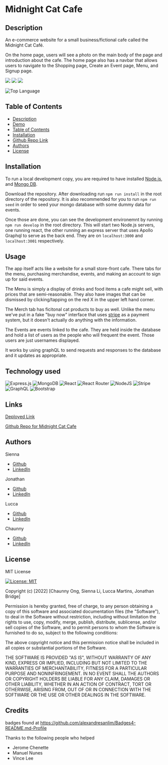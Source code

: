 # Midnight Cat Cafe

## Description 
An e-commerce website for a small business/fictional cafe called the Midnight Cat Café.

On the home page, users will see a photo on the main body of the page and introduction about the cafe. 
The home page also has a navbar that allows users to navigate to the Shopping page, Create an Event page, Menu, and Signup page.
<p>
    <img src="https://img.shields.io/github/repo-size/jvbridge/midnight-cat-cafe" />
    <img src="https://img.shields.io/badge/react-orange" />
    <img src="https://img.shields.io/badge/Express-blue"  />
</p>

![Top Language](https://img.shields.io/github/languages/top/jvbridge/midnight-cat-cafe)


## Table of Contents
- [Description](#description)
- [Demo](#demo)
- [Table of Contents](#table-of-contents)
- [Installation](#installation)
- [Github Repo Link](#github-repo-link)
- [Authors](#authors)
- [License](#License)

## Installation

To run a local development copy, you are required to have installed 
[Node.js](https://nodejs.org/), and [Mongo DB](https://www.mongodb.com/). 

Download the repository. After downloading run `npm run install` in the root 
directory of the repository. It is also recommended for you to run 
`npm run seed` in order to seed your mongo database with some dummy data for
events. 

Once those are done, you can see the development environemnt by running 
`npm run develop` in the root directory. This will start two Node.js servers,
one running react, the other running an express server that uses Apollo Graphql
to serve as the back end. They are on `localhost:3000` and `localhost:3001` 
respectively.


## Usage

The app itself acts like a website for a small store-front cafe. There tabs for
the menu, purchasing merchandise, events, and making an account to sign up for
said events. 

The Menu is simply a display of drinks and food items a cafe might sell, with
prices that are semi-reasonable. They also have images that can be dismissed by 
clicking/tapping on the red X in the upper left hand corner. 

The Merch tab has ficitonal cat products to buy as well. Unlike the 
menu we've put in a fake "buy now" interface that uses 
[stripe](https://stripe.com/) as a payment system, but it doesn't actually do
anything with the information. 

The Events are events linked to the cafe. They are held inside the database and
hold a list of users as the people who will frequent the event. Those users are
just usernames displayed. 

It works by using graphQL to send requests and responses to the database and 
it updates as appropriate. 

## Technology used


![Express.js](https://img.shields.io/badge/express.js-%23404d59.svg?style=for-the-badge&logo=express&logoColor=%2361DAFB) 
![MongoDB](https://img.shields.io/badge/MongoDB-%234ea94b.svg?style=for-the-badge&logo=mongodb&logoColor=white)
![React](https://img.shields.io/badge/react-%2320232a.svg?style=for-the-badge&logo=react&logoColor=%2361DAFB)
![React Router](https://img.shields.io/badge/React_Router-CA4245?style=for-the-badge&logo=react-router&logoColor=white)
![NodeJS](https://img.shields.io/badge/node.js-6DA55F?style=for-the-badge&logo=node.js&logoColor=white)
![Stripe](https://img.shields.io/badge/Stripe-626CD9?style=for-the-badge&logo=Stripe&logoColor=white)
![GraphQL](https://img.shields.io/badge/Apollo%20GraphQL-311C87?&style=for-the-badge&logo=Apollo%20GraphQL&logoColor=white)
![Bootstrap](https://img.shields.io/badge/bootstrap-%23563D7C.svg?style=for-the-badge&logo=bootstrap&logoColor=white)


## Links

[Deployed Link](https://midnight-cat-cafe.herokuapp.com/)

[Github Repo for Midnight Cat Cafe](https://github.com/jvbridge/midnight-cat-cafe)

## Authors
Sienna
* [Github](https://github.com/siennameow)
* [LinkedIn](https://www.linkedin.com/in/hexuanli/)

Jonathan
* [Github](https://github.com/jvbridge)
* [LinkedIn](https://www.linkedin.com/in/jonathan-bridge/)

Lucca
* [Github](https://github.com/luccaloopz)
* [LinkedIn](https://www.linkedin.com/in/lucca-martins/)

Chaunny
* [Github](https://github.com/chaunnybby7)
* [LinkedIn](https://www.linkedin.com/in/chauntelleong/)

## License 

MIT License 

[![License: MIT](https://img.shields.io/badge/License-MIT-yellow.svg)](https://opensource.org/licenses/MIT)

Copyright (c) [2022] [Chaunny Ong, Sienna Li, Lucca Martins, Jonathan Bridge]

Permission is hereby granted, free of charge, to any person obtaining a copy
of this software and associated documentation files (the "Software"), to deal
in the Software without restriction, including without limitation the rights
to use, copy, modify, merge, publish, distribute, sublicense, and/or sell
copies of the Software, and to permit persons to whom the Software is
furnished to do so, subject to the following conditions:

The above copyright notice and this permission notice shall be included in all
copies or substantial portions of the Software.

THE SOFTWARE IS PROVIDED "AS IS", WITHOUT WARRANTY OF ANY KIND, EXPRESS OR
IMPLIED, INCLUDING BUT NOT LIMITED TO THE WARRANTIES OF MERCHANTABILITY,
FITNESS FOR A PARTICULAR PURPOSE AND NONINFRINGEMENT. IN NO EVENT SHALL THE
AUTHORS OR COPYRIGHT HOLDERS BE LIABLE FOR ANY CLAIM, DAMAGES OR OTHER
LIABILITY, WHETHER IN AN ACTION OF CONTRACT, TORT OR OTHERWISE, ARISING FROM,
OUT OF OR IN CONNECTION WITH THE SOFTWARE OR THE USE OR OTHER DEALINGS IN THE
SOFTWARE.

## Credits

badges found at https://github.com/alexandresanlim/Badges4-README.md-Profile

Thanks to the following people who helped

* Jerome Chenette
* Manuel Nunes
* Vince Lee
